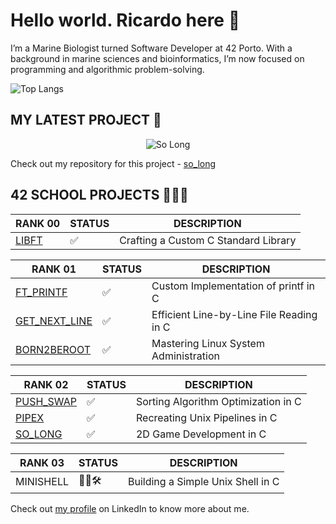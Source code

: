 # Hello world. Ricardo here 👋
I’m a Marine Biologist turned Software Developer at 42 Porto. With a background in marine sciences and bioinformatics, I’m now focused on programming and algorithmic problem-solving.

![Top Langs](https://github-readme-stats.vercel.app/api/top-langs/?username=ricvrdv&layout=compact&theme=merko)

## MY LATEST PROJECT 🐸

<p align="center">
  <img src="https://github.com/ricvrdv/so_long/blob/main/so_long.gif" alt="So Long">
</p>

  Check out my repository for this project - [so_long](https://github.com/ricvrdv/so_long)

## 42 SCHOOL PROJECTS 🧑🏻‍💻

| RANK 00 | STATUS | DESCRIPTION |
| --- | --- | --- |
| [LIBFT](https://github.com/ricvrdv/libft) | ✅ | Crafting a Custom C Standard Library |

| RANK 01 | STATUS | DESCRIPTION |
| --- | --- | --- |
| [FT_PRINTF](https://github.com/ricvrdv/ft_printf) | ✅ | Custom Implementation of printf in C |
| [GET_NEXT_LINE](https://github.com/ricvrdv/get_next_line) | ✅ | Efficient Line-by-Line File Reading in C |
| [BORN2BEROOT](https://github.com/ricvrdv/Born2beRoot) | ✅ | Mastering Linux System Administration |

| RANK 02 | STATUS | DESCRIPTION |
| --- | --- | --- |
| [PUSH_SWAP](https://github.com/ricvrdv/push_swap) | ✅ | Sorting Algorithm Optimization in C |
| [PIPEX](https://github.com/ricvrdv/pipex) | ✅ | Recreating Unix Pipelines in C |
| [SO_LONG](https://github.com/ricvrdv/so_long) | ✅ | 2D Game Development in C |

| RANK 03 | STATUS | DESCRIPTION |
| --- | --- | --- |
| MINISHELL | 👷🏻🛠️ | Building a Simple Unix Shell in C |

Check out [my profile](https://www.linkedin.com/in/ricardo-costa-garcia/) on LinkedIn to know more about me.
